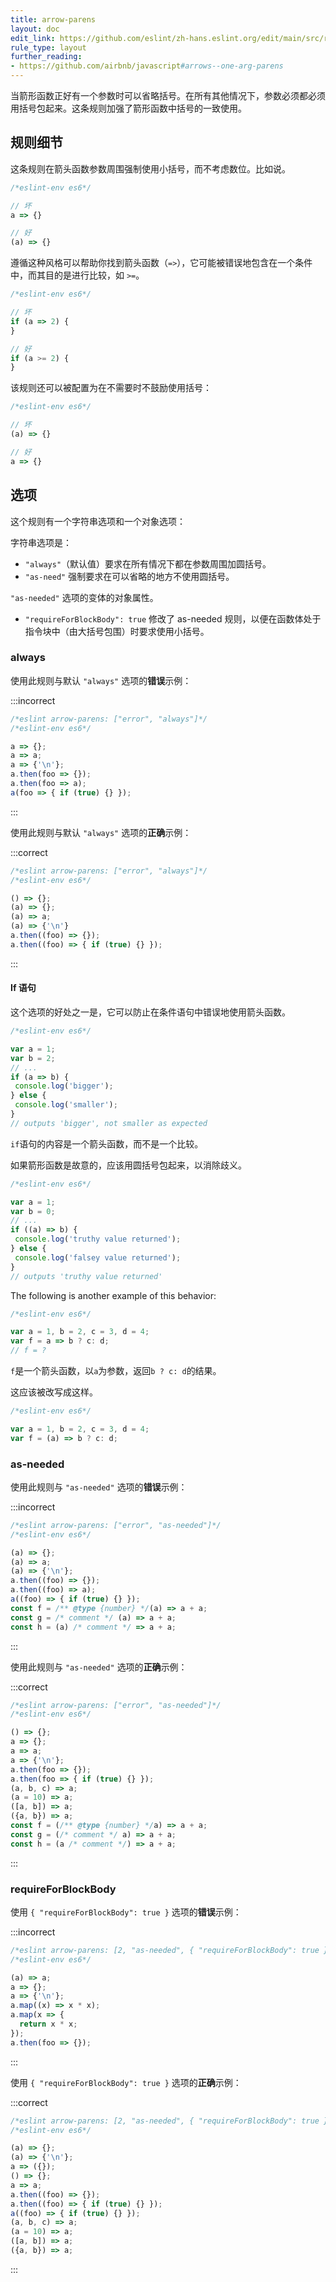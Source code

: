 ```yaml
---
title: arrow-parens
layout: doc
edit_link: https://github.com/eslint/zh-hans.eslint.org/edit/main/src/rules/arrow-parens.md
rule_type: layout
further_reading:
- https://github.com/airbnb/javascript#arrows--one-arg-parens
---
```


当箭形函数正好有一个参数时可以省略括号。在所有其他情况下，参数必须都必须用括号包起来。这条规则加强了箭形函数中括号的一致使用。

## 规则细节

这条规则在箭头函数参数周围强制使用小括号，而不考虑数位。比如说。

```js
/*eslint-env es6*/

// 坏
a => {}

// 好
(a) => {}
```

遵循这种风格可以帮助你找到箭头函数（`=>`），它可能被错误地包含在一个条件中，而其目的是进行比较，如 `>=`。

```js
/*eslint-env es6*/

// 坏
if (a => 2) {
}

// 好
if (a >= 2) {
}
```

该规则还可以被配置为在不需要时不鼓励使用括号：

```js
/*eslint-env es6*/

// 坏
(a) => {}

// 好
a => {}
```

## 选项

这个规则有一个字符串选项和一个对象选项：

字符串选项是：

* `"always"`（默认值）要求在所有情况下都在参数周围加圆括号。
* `"as-need"` 强制要求在可以省略的地方不使用圆括号。

`"as-needed"` 选项的变体的对象属性。

* `"requireForBlockBody": true` 修改了 as-needed 规则，以便在函数体处于指令块中（由大括号包围）时要求使用小括号。

### always

使用此规则与默认 `"always"` 选项的**错误**示例：

:::incorrect

```js
/*eslint arrow-parens: ["error", "always"]*/
/*eslint-env es6*/

a => {};
a => a;
a => {'\n'};
a.then(foo => {});
a.then(foo => a);
a(foo => { if (true) {} });
```

:::

使用此规则与默认 `"always"` 选项的**正确**示例：

:::correct

```js
/*eslint arrow-parens: ["error", "always"]*/
/*eslint-env es6*/

() => {};
(a) => {};
(a) => a;
(a) => {'\n'}
a.then((foo) => {});
a.then((foo) => { if (true) {} });
```

:::

#### If 语句

这个选项的好处之一是，它可以防止在条件语句中错误地使用箭头函数。

```js
/*eslint-env es6*/

var a = 1;
var b = 2;
// ...
if (a => b) {
 console.log('bigger');
} else {
 console.log('smaller');
}
// outputs 'bigger', not smaller as expected
```

`if`语句的内容是一个箭头函数，而不是一个比较。

如果箭形函数是故意的，应该用圆括号包起来，以消除歧义。

```js
/*eslint-env es6*/

var a = 1;
var b = 0;
// ...
if ((a) => b) {
 console.log('truthy value returned');
} else {
 console.log('falsey value returned');
}
// outputs 'truthy value returned'
```

The following is another example of this behavior:

```js
/*eslint-env es6*/

var a = 1, b = 2, c = 3, d = 4;
var f = a => b ? c: d;
// f = ?
```

`f`是一个箭头函数，以`a`为参数，返回`b ? c: d`的结果。

这应该被改写成这样。

```js
/*eslint-env es6*/

var a = 1, b = 2, c = 3, d = 4;
var f = (a) => b ? c: d;
```

### as-needed

使用此规则与 `"as-needed"` 选项的**错误**示例：

:::incorrect

```js
/*eslint arrow-parens: ["error", "as-needed"]*/
/*eslint-env es6*/

(a) => {};
(a) => a;
(a) => {'\n'};
a.then((foo) => {});
a.then((foo) => a);
a((foo) => { if (true) {} });
const f = /** @type {number} */(a) => a + a;
const g = /* comment */ (a) => a + a;
const h = (a) /* comment */ => a + a;
```

:::

使用此规则与 `"as-needed"` 选项的**正确**示例：

:::correct

```js
/*eslint arrow-parens: ["error", "as-needed"]*/
/*eslint-env es6*/

() => {};
a => {};
a => a;
a => {'\n'};
a.then(foo => {});
a.then(foo => { if (true) {} });
(a, b, c) => a;
(a = 10) => a;
([a, b]) => a;
({a, b}) => a;
const f = (/** @type {number} */a) => a + a;
const g = (/* comment */ a) => a + a;
const h = (a /* comment */) => a + a;
```

:::

### requireForBlockBody

使用 `{ "requireForBlockBody": true }` 选项的**错误**示例：

:::incorrect

```js
/*eslint arrow-parens: [2, "as-needed", { "requireForBlockBody": true }]*/
/*eslint-env es6*/

(a) => a;
a => {};
a => {'\n'};
a.map((x) => x * x);
a.map(x => {
  return x * x;
});
a.then(foo => {});
```

:::

使用 `{ "requireForBlockBody": true }` 选项的**正确**示例：

:::correct

```js
/*eslint arrow-parens: [2, "as-needed", { "requireForBlockBody": true }]*/
/*eslint-env es6*/

(a) => {};
(a) => {'\n'};
a => ({});
() => {};
a => a;
a.then((foo) => {});
a.then((foo) => { if (true) {} });
a((foo) => { if (true) {} });
(a, b, c) => a;
(a = 10) => a;
([a, b]) => a;
({a, b}) => a;
```

:::
